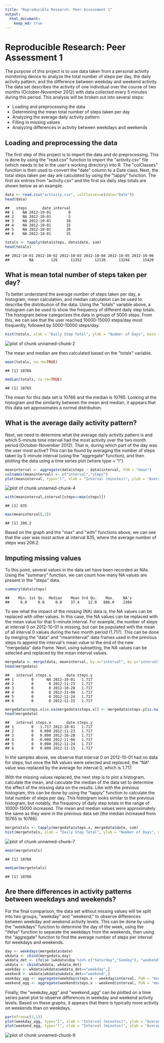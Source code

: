 ```yaml
---
title: "Reproducible Research: Peer Assessment 1"
output: 
  html_document:
    keep_md: true
---
```


Reproducible Research: Peer Assessment 1
========================================

The purpose of this project is to use data taken from a personal activity monitoring device to analyze the total number of steps per day, the daily activity pattern, and the difference between weekday and weekend activity. The data set describes the activity of one individual over the course of two months (October-November 2012) with data collected every 5 minutes during this period. This analysis will be broken out into several steps:

- Loading and preprocessing the data
- Determining the mean total number of steps taken per day
- Analyzing the average daily activity pattern
- Filling in missing values
- Analyzing differences in activity between weekdays and weekends



## Loading and preprocessing the data

The first step of this project is to import the data and do preprocessing. This is done by using the "read.csv" function to import the "activity.csv" file (which needs to be in the user's working directory) into R. The "colClasses" function is then used to convert the "date" column to a Date class. Next, the total steps taken per day are calculated by using the "tapply" function. The first six entries from "activity.csv" and the first six daily step totals are shown below as an example.



```r
data <- read.csv("activity.csv", colClasses=c(date="Date"))
head(data)
```

```
##   steps       date interval
## 1    NA 2012-10-01        0
## 2    NA 2012-10-01        5
## 3    NA 2012-10-01       10
## 4    NA 2012-10-01       15
## 5    NA 2012-10-01       20
## 6    NA 2012-10-01       25
```

```r
totals <- tapply(data$steps, data$date, sum)
head(totals)
```

```
## 2012-10-01 2012-10-02 2012-10-03 2012-10-04 2012-10-05 2012-10-06 
##         NA        126      11352      12116      13294      15420
```


## What is mean total number of steps taken per day?

To better understand the average number of steps taken per day, a histogram, mean calculation, and median calculation can be used to describe the distribution of the data. Using the "totals" variable above, a histogram can be used to show the frequency of different daily step totals. The histogram below categorizes the data in groups of 5000 steps. From this, we can see that the user reached 10000-15000 steps/day most frequently, followed by 5000-10000 steps/day.


```r
hist(totals, xlab = "Daily Step Total", ylab = "Number of Days", main = "Frequency of Daily Step Totals", col = "lightblue", ylim = c(0,30))
```

![plot of chunk unnamed-chunk-2](figure/unnamed-chunk-2.png) 

The mean and median are then calculated based on the "totals" variable. 


```r
mean(totals, na.rm=TRUE)
```

```
## [1] 10766
```

```r
median(totals, na.rm=TRUE)
```

```
## [1] 10765
```

The mean for this data set is 10766 and the median is 10765. Looking at the histogram and the similarity between the mean and median, it appears that this data set approximates a normal distribution.


## What is the average daily activity pattern?

Next, we need to determine what the average daily activity pattern is and which 5-minute time interval had the most activity over the two month period (October-November 2012). That is, during which part of the day was the user most active? This can be found by averaging the number of steps taken by 5-minute interval (using the "aggregate" function), and then plotting the data using a time series plot (where type = "l").

```r
meaninterval <- aggregate(data$steps ~ data$interval, FUN = "mean")
colnames(meaninterval) <- c("interval","steps")
plot(meaninterval, type="l", xlab = "Interval (minutes)", ylab = "Average Number of Steps", main = "Average Daily Activity Pattern")
```

![plot of chunk unnamed-chunk-4](figure/unnamed-chunk-4.png) 

```r
with(meaninterval,interval[steps==max(steps)])
```

```
## [1] 835
```

```r
max(meaninterval[,2])
```

```
## [1] 206.2
```

Based on the graph and the "max" and "with" functions above, we can see that the user was most active at interval 835, where the average number of steps was 206.2.

## Imputing missing values

To this point, several values in the data set have been recorded as NAs. Using the "summary" function, we can count how many NA values are present in the "steps" data.


```r
summary(data$steps)
```

```
##    Min. 1st Qu.  Median    Mean 3rd Qu.    Max.    NA's 
##     0.0     0.0     0.0    37.4    12.0   806.0    2304
```

To see what the impact of the missing (NA) data is, the NA values can be replaced with other values. In this case, the NA values can be replaced with the mean value for that 5-minute interval. For example, the number of steps at interval 0 on 2012-10-01 is missing, but can be populated with the mean of all interval 0 values during the two month period (1.717). This can be done by merging the "data" and "meaninterval" data frames used in the previous steps to append the interval's mean value to the end of the new "mergedata" data frame. Next, using subsetting, the NA values can be selected and replaced by the mean interval values. 


```r
mergedata <- merge(data, meaninterval, by.x="interval", by.y="interval")
head(mergedata)
```

```
##   interval steps.x       date steps.y
## 1        0      NA 2012-10-01   1.717
## 2        0       0 2012-11-23   1.717
## 3        0       0 2012-10-28   1.717
## 4        0       0 2012-11-06   1.717
## 5        0       0 2012-11-24   1.717
## 6        0       0 2012-11-15   1.717
```

```r
mergedata$steps.x[is.na(mergedata$steps.x)] <- mergedata$steps.y[is.na(mergedata$steps.x)]
head(mergedata)
```

```
##   interval steps.x       date steps.y
## 1        0   1.717 2012-10-01   1.717
## 2        0   0.000 2012-11-23   1.717
## 3        0   0.000 2012-10-28   1.717
## 4        0   0.000 2012-11-06   1.717
## 5        0   0.000 2012-11-24   1.717
## 6        0   0.000 2012-11-15   1.717
```

In the samples above, we observe that interval 0 on 2012-10-01 had no data for steps, but once the NA values were selected and replaced, the "NA" value was replaced by the average for interval 0, which is 1.717.

With the missing values replaced, the next step is to plot a histogram, calculate the mean, and calculate the median of the data set to determine the effect of the missing data on the results. Like with the previous histogram, this can be done by using the "tapply" function to calculate the total number of steps per day. This histogram looks similar to the previous histogram, but notably, the frequency of daily step totals in the range of 10000-15000 increased. The mean and median values were approximately the same as they were in the previous data set (the median increased from 10765 to 10766).


```r
mergetotals <- tapply(mergedata$steps.x, mergedata$date, sum)
hist(mergetotals, xlab = "Daily Step Total", ylab = "Number of Days", main = "Frequency of Daily Step Totals", col = "lightgreen", ylim = c(0,40))
```

![plot of chunk unnamed-chunk-7](figure/unnamed-chunk-7.png) 

```r
mean(mergetotals)
```

```
## [1] 10766
```

```r
median(mergetotals)
```

```
## [1] 10766
```

## Are there differences in activity patterns between weekdays and weekends?

For the final comparison, the data set without missing values will be split into two groups, "weekday" and "weekend," to observe differences between weekday and weekend activity levels. This can be done by using the "weekdays" function to determine the day of the week, using the "ifelse" function to separate the weekdays from the weekends, then using the "aggregate" function to find the average number of steps per interval for weekdays and weekends.


```r
day <- weekdays(mergedata$date)
wkdata <- cbind(mergedata,day)
wkdata_det <- ifelse (wkdata$day %in% c("Saturday","Sunday"), "weekend", "weekday")
wkdata <- cbind(wkdata, wkdata_det)
weekday <- wkdata[wkdata$wkdata_det=="weekday",]
weekend <- wkdata[wkdata$wkdata_det=="weekend",]
weekday_agg <- aggregate(weekday$steps.x ~ weekday$interval, FUN = "mean")
weekend_agg <- aggregate(weekend$steps.x ~ weekend$interval, FUN = "mean")
```

Finally, the "weekday_agg" and "weekend_agg" can be plotted on a time series panel plot to observe differences in weekday and weekend activity levels. Based on these graphs, it appears that there is typically more activity on weekends than on weekdays.


```r
par(mfrow=c(2,1))
plot(weekday_agg, type="l", xlab = "Interval (minutes)", ylab = "Average Number of Steps", main = "Average Weekday Daily Activity Pattern", ylim = c(0,250))
plot(weekend_agg, type="l", xlab = "Interval (minutes)", ylab = "Average Number of Steps", main = "Average Weekend Daily Activity Pattern", ylim = c(0,250))
```

![plot of chunk unnamed-chunk-9](figure/unnamed-chunk-9.png) 
